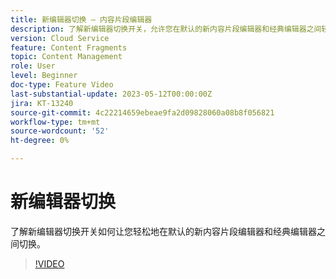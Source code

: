 ```yaml
---
title: 新编辑器切换 — 内容片段编辑器
description: 了解新编辑器切换开关，允许您在默认的新内容片段编辑器和经典编辑器之间轻松切换。
version: Cloud Service
feature: Content Fragments
topic: Content Management
role: User
level: Beginner
doc-type: Feature Video
last-substantial-update: 2023-05-12T00:00:00Z
jira: KT-13240
source-git-commit: 4c22214659ebeae9fa2d09828060a08b8f056821
workflow-type: tm+mt
source-wordcount: '52'
ht-degree: 0%

---
```



# 新编辑器切换

了解新编辑器切换开关如何让您轻松地在默认的新内容片段编辑器和经典编辑器之间切换。

>[!VIDEO](https://video.tv.adobe.com/v/3419312/?learn=on)
